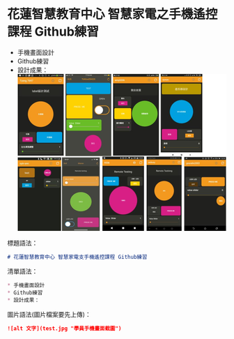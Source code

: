 # 花蓮智慧教育中心 智慧家電之手機遙控課程 Github練習
* 手機畫面設計
* Github練習
* 設計成果：
![alt 文字](test.jpg "學員手機畫面截圖")

標題語法：
```markdown
# 花蓮智慧教育中心 智慧家電支手機遙控課程 Github練習
```

清單語法：
```markdown
* 手機畫面設計
* Github練習
* 設計成果：
```

圖片語法(圖片檔案要先上傳)：
```markdown
![alt 文字](test.jpg "學員手機畫面截圖")
```


